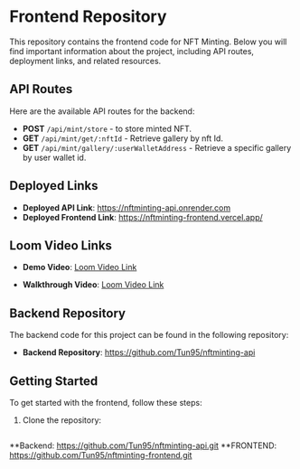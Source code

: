# Frontend Repository

This repository contains the frontend code for NFT Minting. Below you will find important information about the project, including API routes, deployment links, and related resources.

## API Routes

Here are the available API routes for the backend:

- **POST** `/api/mint/store` - to store minted NFT.
- **GET** `/api/mint/get/:nftId` - Retrieve gallery by nft Id.
- **GET** `/api/mint/gallery/:userWalletAddress` - Retrieve a specific gallery by user wallet id.


## Deployed Links

- **Deployed API Link**: https://nftminting-api.onrender.com
- **Deployed Frontend Link**: https://nftminting-frontend.vercel.app/

## Loom Video Links

- **Demo Video**: [Loom Video Link](https://www.loom.com/share/your-video-id)


- **Walkthrough Video**: [Loom Video Link](https://www.loom.com/share/your-video-id)

## Backend Repository

The backend code for this project can be found in the following repository:

- **Backend Repository**: https://github.com/Tun95/nftminting-api

## Getting Started

To get started with the frontend, follow these steps:

1. Clone the repository:
   ```bash
**Backend: https://github.com/Tun95/nftminting-api.git
**FRONTEND: https://github.com/Tun95/nftminting-frontend.git
 
